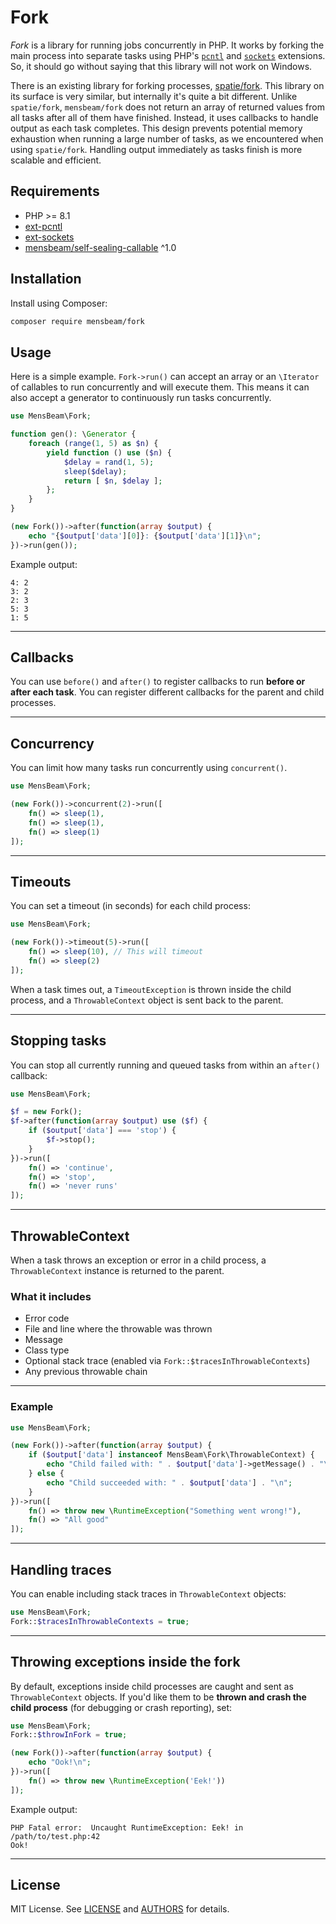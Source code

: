 
[a]: https://www.php.net/manual/en/book.pcntl.php
[b]: https://www.php.net/manual/en/book.sockets.php
[c]: https://github.com/spatie/fork
[d]: https://code.mensbeam.com/MensBeam/SelfSealingCallable

# Fork

_Fork_ is a library for running jobs concurrently in PHP. It works by forking the main process into separate tasks using PHP's [`pcntl`][a] and [`sockets`][b] extensions. So, it should go without saying that this library will not work on Windows.

There is an existing library for forking processes, [spatie/fork][c]. This library on its surface is very similar, but internally it's quite a bit different. Unlike `spatie/fork`, `mensbeam/fork` does not return an array of returned values from all tasks after all of them have finished. Instead, it uses callbacks to handle output as each task completes. This design prevents potential memory exhaustion when running a large number of tasks, as we encountered when using `spatie/fork`. Handling output immediately as tasks finish is more scalable and efficient.

## Requirements

- PHP >= 8.1
- [ext-pcntl][a]
- [ext-sockets][b]
- [mensbeam/self-sealing-callable][d] ^1.0

## Installation

Install using Composer:

```bash
composer require mensbeam/fork
```

## Usage

Here is a simple example. `Fork->run()` can accept an array or an `\Iterator` of callables to run concurrently and will execute them. This means it can also accept a generator to continuously run tasks concurrently.

```php
use MensBeam\Fork;

function gen(): \Generator {
    foreach (range(1, 5) as $n) {
        yield function () use ($n) {
            $delay = rand(1, 5);
            sleep($delay);
            return [ $n, $delay ];
        };
    }
}

(new Fork())->after(function(array $output) {
    echo "{$output['data'][0]}: {$output['data'][1]}\n";
})->run(gen());
```

Example output:

```
4: 2
3: 2
2: 3
5: 3
1: 5
```

---

## Callbacks

You can use `before()` and `after()` to register callbacks to run **before or after each task**. You can register different callbacks for the parent and child processes.

---

## Concurrency

You can limit how many tasks run concurrently using `concurrent()`.

```php
use MensBeam\Fork;

(new Fork())->concurrent(2)->run([
    fn() => sleep(1),
    fn() => sleep(1),
    fn() => sleep(1)
]);
```

---

## Timeouts

You can set a timeout (in seconds) for each child process:

```php
use MensBeam\Fork;

(new Fork())->timeout(5)->run([
    fn() => sleep(10), // This will timeout
    fn() => sleep(2)
]);
```

When a task times out, a `TimeoutException` is thrown inside the child process, and a `ThrowableContext` object is sent back to the parent.

---

## Stopping tasks

You can stop all currently running and queued tasks from within an `after()` callback:

```php
use MensBeam\Fork;

$f = new Fork();
$f->after(function(array $output) use ($f) {
    if ($output['data'] === 'stop') {
        $f->stop();
    }
})->run([
    fn() => 'continue',
    fn() => 'stop',
    fn() => 'never runs'
]);
```

---

## ThrowableContext

When a task throws an exception or error in a child process, a `ThrowableContext` instance is returned to the parent.

### What it includes

- Error code
- File and line where the throwable was thrown
- Message
- Class type
- Optional stack trace (enabled via `Fork::$tracesInThrowableContexts`)
- Any previous throwable chain

---

### Example

```php
use MensBeam\Fork;

(new Fork())->after(function(array $output) {
    if ($output['data'] instanceof MensBeam\Fork\ThrowableContext) {
        echo "Child failed with: " . $output['data']->getMessage() . "\n";
    } else {
        echo "Child succeeded with: " . $output['data'] . "\n";
    }
})->run([
    fn() => throw new \RuntimeException("Something went wrong!"),
    fn() => "All good"
]);
```

---

## Handling traces

You can enable including stack traces in `ThrowableContext` objects:

```php
use MensBeam\Fork;
Fork::$tracesInThrowableContexts = true;
```

---

## Throwing exceptions inside the fork

By default, exceptions inside child processes are caught and sent as `ThrowableContext` objects. If you'd like them to be **thrown and crash the child process** (for debugging or crash reporting), set:

```php
use MensBeam\Fork;
Fork::$throwInFork = true;

(new Fork())->after(function(array $output) {
    echo "Ook!\n";
})->run([
    fn() => throw new \RuntimeException('Eek!'))
]);
```

Example output:

```
PHP Fatal error:  Uncaught RuntimeException: Eek! in /path/to/test.php:42
Ook!
```

---

## License

MIT License. See [LICENSE](LICENSE) and [AUTHORS](AUTHORS) for details.